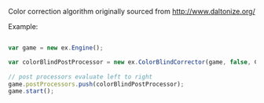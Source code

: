 Color correction algorithm originally sourced from http://www.daltonize.org/ 

Example:

```typescript

var game = new ex.Engine();

var colorBlindPostProcessor = new ex.ColorBlindCorrector(game, false, ColorBlindness.Protanope);
 
// post processors evaluate left to right
game.postProcessors.push(colorBlindPostProcessor);
game.start();

```